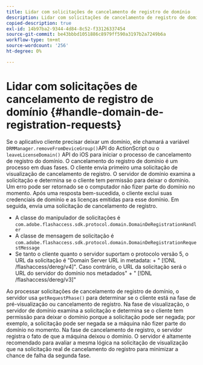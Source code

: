 ```yaml
---
title: Lidar com solicitações de cancelamento de registro de domínio
description: Lidar com solicitações de cancelamento de registro de domínio
copied-description: true
exl-id: 14b97ba2-9344-4d84-8c52-f33126337454
source-git-commit: be43bbbd1051886c8979ff590a3197b2a7249b6a
workflow-type: tm+mt
source-wordcount: '256'
ht-degree: 0%

---
```


# Lidar com solicitações de cancelamento de registro de domínio {#handle-domain-de-registration-requests}

Se o aplicativo cliente precisar deixar um domínio, ele chamará a variável `DRMManager.removeFromDeviceGroup()`API do ActionScript ou o `leaveLicenseDomain()` API do iOS para iniciar o processo de cancelamento de registro do domínio. O cancelamento do registro de domínio é um processo em duas fases. O cliente envia primeiro uma solicitação de visualização de cancelamento de registro. O servidor de domínio examina a solicitação e determina se o cliente tem permissão para deixar o domínio. Um erro pode ser retornado se o computador não fizer parte do domínio no momento. Após uma resposta bem-sucedida, o cliente exclui suas credenciais de domínio e as licenças emitidas para esse domínio. Em seguida, envia uma solicitação de cancelamento de registro.

* A classe do manipulador de solicitações é `com.adobe.flashaccess.sdk.protocol.domain.DomainDeRegistrationHandler`
* A classe de mensagem de solicitação é `com.adobe.flashaccess.sdk.protocol.domain.DomainDeRegistrationRequestMessage`
* Se tanto o cliente quanto o servidor suportam o protocolo versão 5, o URL da solicitação é &quot;Domain Server URL in metadata: + &quot; [!DNL /flashaccess/dereg/v4]&quot;. Caso contrário, o URL da solicitação será o URL do servidor do domínio nos metadados&quot; + &quot; [!DNL /flashaccess/dereg/v3]&quot;

Ao processar solicitações de cancelamento de registro de domínio, o servidor usa `getRequestPhase()` para determinar se o cliente está na fase de pré-visualização ou cancelamento de registro. Na fase de visualização, o servidor de domínio examina a solicitação e determina se o cliente tem permissão para deixar o domínio porque a solicitação pode ser negada; por exemplo, a solicitação pode ser negada se a máquina não fizer parte do domínio no momento. Na fase de cancelamento de registro, o servidor registra o fato de que a máquina deixou o domínio. O servidor é altamente recomendado para avaliar a mesma lógica na solicitação de visualização que na solicitação real de cancelamento do registro para minimizar a chance de falha da segunda fase.
